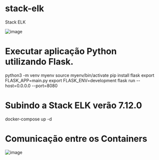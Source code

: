 # stack-elk
Stack ELK 

![image](https://user-images.githubusercontent.com/55672246/115177657-0c852600-a0a6-11eb-8cc1-1084a7b8f478.png)


# Executar aplicação Python utilizando Flask.

python3 -m venv myenv
source myenv/bin/activate
pip install flask
export FLASK_APP=main.py
export FLASK_ENV=development
flask run --host=0.0.0.0 --port=8080

# Subindo a Stack ELK verão 7.12.0 
docker-compose up -d 

# Comunicação entre os Containers
![image](https://user-images.githubusercontent.com/55672246/115178430-a6010780-a0a7-11eb-90fd-2cd571fb614e.png)


